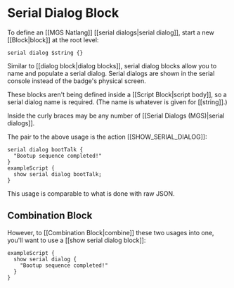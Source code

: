 # Serial Dialog Block

To define an [[MGS Natlang]] [[serial dialogs|serial dialog]], start a new [[Block|block]] at the root level:

```mgs
serial dialog $string {}
```

Similar to [[dialog block|dialog blocks]], serial dialog blocks allow you to name and populate a serial dialog. Serial dialogs are shown in the serial console instead of the badge's physical screen.

These blocks aren't being defined inside a  [[Script Block|script body]], so a serial dialog name is required. (The name is whatever is given for [[string]].)

Inside the curly braces may be any number of [[Serial Dialogs (MGS)|serial dialogs]].

The pair to the above usage is the action [[SHOW_SERIAL_DIALOG]]:

```mgs
serial dialog bootTalk {
  "Bootup sequence completed!"
}
exampleScript {
  show serial dialog bootTalk;
}
```

This usage is comparable to what is done with raw JSON.

## Combination Block

However, to [[Combination Block|combine]] these two usages into one, you'll want to use a [[show serial dialog block]]:

```mgs
exampleScript {
  show serial dialog {
    "Bootup sequence completed!"
  }
}
```
